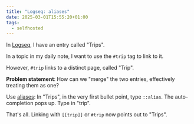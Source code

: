```yaml
---
title: "Logseq: aliases"
date: 2025-03-01T15:55:20+01:00
tags:
  - selfhosted
---
```


In [Logseq](https://logseq.com/), I have an entry called "Trips".

In a topic in my daily note, I want to use the `#trip` tag to link to it.

However, `#trip` links to a distinct page, called "Trip".

**Problem statement**: How can we "merge" the two entries, effectively treating
them as one?

Use [aliases](https://unofficial-logseq-docs.gitbook.io/unofficial-logseq-docs/beginner-to-advance-features/aliases): In "Trips", in the very first bullet point, type `::alias`. The
auto-completion pops up. Type in "trip".

That's all. Linking with `[[trip]]` or `#trip` now points out to "Trips".
